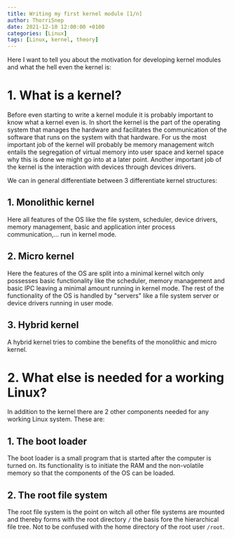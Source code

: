 ```yaml
---
title: Writing my first kernel module [1/n]
author: ThorriSnep
date: 2021-12-10 12:00:00 +0100
categories: [Linux]
tags: [Linux, kernel, theory]
---
```


Here I want to tell you about the motivation for developing kernel modules and what the hell even the kernel is:

# 1. What is a kernel?

Before even starting to write a kernel module it is probably important to know what a kernel even is.
In short the kernel is the part of the operating system that manages the hardware and facilitates the communication of the software that runs on the system with that hardware.
For us the most important job of the kernel will probably be memory management witch entails the segregation of virtual memory into user space and kernel space why this is done we might go into at a later point.
Another important job of the kernel is the interaction with devices through devices drivers.


We can in general differentiate between 3 differentiate kernel structures:
## 1. Monolithic kernel
Here all features of the OS like the file system, scheduler, device drivers, memory management, basic and application inter process communication,... run in kernel mode.

## 2. Micro kernel
Here the features of the OS are split into a minimal kernel witch only possesses basic functionality like the scheduler, memory management and basic IPC leaving a minimal amount running in kernel mode.
The rest of the functionality of the OS is handled by "servers" like a file system server or device drivers running in user mode.

## 3. Hybrid kernel
A hybrid kernel tries to combine the benefits of the monolithic and micro kernel.

# 2. What else is needed for a working Linux?

In addition to the kernel there are 2 other components needed for any working Linux system. These are:

## 1. The boot loader

The boot loader is a small program that is started after the computer is turned on. Its functionality is to initiate the RAM and the non-volatile memory so that the components of the OS can be loaded.

## 2. The root file system

The root file system is the point on witch all other file systems are mounted and thereby forms with the root directory `/` the basis fore the hierarchical file tree. Not to be confused with the home directory of the root user `/root`.
